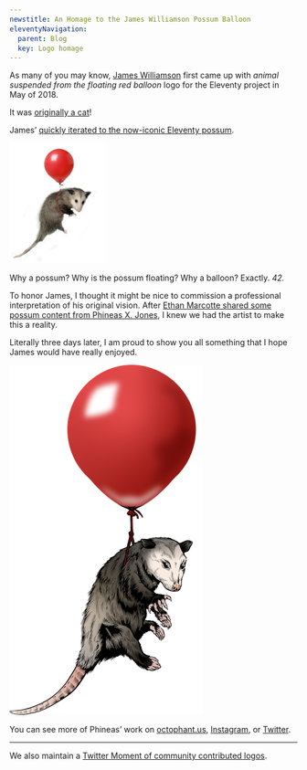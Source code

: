 ```yaml
---
newstitle: An Homage to the James Williamson Possum Balloon
eleventyNavigation:
  parent: Blog
  key: Logo homage
---
```

As many of you may know, [James Williamson](/news/james-williamson/) first came up with _animal suspended from the floating red balloon_ logo for the Eleventy project in May of 2018.

It was [originally a cat](https://twitter.com/jameswillweb/status/999052022497316865)!

James’ [quickly iterated to the now-iconic Eleventy possum](https://twitter.com/jameswillweb/status/999059541798072320).

<img src="/img/possum.jpg" alt="James Williamson’s classic Eleventy possum" style="max-width: 12em">

Why a possum? Why is the possum floating? Why a balloon? Exactly. _42._

To honor James, I thought it might be nice to commission a professional interpretation of his original vision. After [Ethan Marcotte shared some possum content from Phineas X. Jones](https://twitter.com/eleven_ty/status/1206687578382049284), I knew we had the artist to make this a reality.

Literally three days later, I am proud to show you all something that I hope James would have really enjoyed.

<img src="/img/possum-balloon-original.png" alt="James Williamson’s vision reimagined by Phineas X. Jones.">

You can see more of Phineas’ work on [octophant.us](http://octophant.us/), [Instagram](https://www.instagram.com/pxj_work/), or [Twitter](https://twitter.com/Phineas/status/1128348644854382592).

---
We also maintain a [Twitter Moment of community contributed logos](https://twitter.com/i/events/1202470199179563008).